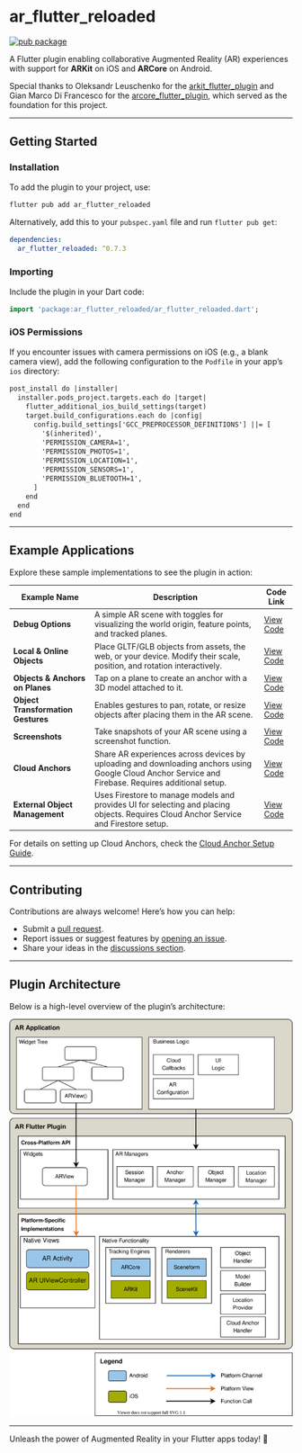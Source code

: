 # ar_flutter_reloaded
[![pub package](https://img.shields.io/pub/v/ar_flutter_reloaded.svg)](https://pub.dev/packages/ar_flutter_reloaded)

A Flutter plugin enabling collaborative Augmented Reality (AR) experiences with support for **ARKit** on iOS and **ARCore** on Android.

Special thanks to Oleksandr Leuschenko for the [arkit_flutter_plugin](https://github.com/olexale/arkit_flutter_plugin) and Gian Marco Di Francesco for the [arcore_flutter_plugin](https://github.com/giandifra/arcore_flutter_plugin), which served as the foundation for this project.

---

## Getting Started

### Installation

To add the plugin to your project, use:

```bash  
flutter pub add ar_flutter_reloaded  
```  

Alternatively, add this to your `pubspec.yaml` file and run `flutter pub get`:

```yaml  
dependencies:  
  ar_flutter_reloaded: ^0.7.3  
```  

### Importing

Include the plugin in your Dart code:

```dart  
import 'package:ar_flutter_reloaded/ar_flutter_reloaded.dart';  
```  

### iOS Permissions

If you encounter issues with camera permissions on iOS (e.g., a blank camera view), add the following configuration to the `Podfile` in your app’s `ios` directory:

```pod  
post_install do |installer|  
  installer.pods_project.targets.each do |target|  
    flutter_additional_ios_build_settings(target)  
    target.build_configurations.each do |config|  
      config.build_settings['GCC_PREPROCESSOR_DEFINITIONS'] ||= [  
        '$(inherited)',  
        'PERMISSION_CAMERA=1',  
        'PERMISSION_PHOTOS=1',  
        'PERMISSION_LOCATION=1',  
        'PERMISSION_SENSORS=1',  
        'PERMISSION_BLUETOOTH=1',  
      ]  
    end  
  end  
end  
```  

---

## Example Applications

Explore these sample implementations to see the plugin in action:

| Example Name                  | Description                                                                                                                                                                  | Code Link                                                                                     |  
|-------------------------------|------------------------------------------------------------------------------------------------------------------------------------------------------------------------------|----------------------------------------------------------------------------------------------|  
| **Debug Options**             | A simple AR scene with toggles for visualizing the world origin, feature points, and tracked planes.                                                                        | [View Code](https://github.com/CariusLars/ar_flutter_reloaded/blob/main/example/lib/examples/debugoptionsexample.dart)            |  
| **Local & Online Objects**     | Place GLTF/GLB objects from assets, the web, or your device. Modify their scale, position, and rotation interactively.                                                      | [View Code](https://github.com/CariusLars/ar_flutter_reloaded/blob/main/example/lib/examples/localandwebobjectsexample.dart)      |  
| **Objects & Anchors on Planes** | Tap on a plane to create an anchor with a 3D model attached to it.                                                                                                          | [View Code](https://github.com/CariusLars/ar_flutter_reloaded/blob/main/example/lib/examples/objectgesturesexample.dart)          |  
| **Object Transformation Gestures** | Enables gestures to pan, rotate, or resize objects after placing them in the AR scene.                                                                                  | [View Code](https://github.com/CariusLars/ar_flutter_reloaded/blob/main/example/lib/examples/objectsonplanesexample.dart)         |  
| **Screenshots**               | Take snapshots of your AR scene using a screenshot function.                                                                                                               | [View Code](https://github.com/CariusLars/ar_flutter_reloaded/blob/main/example/lib/examples/screenshotexample.dart)              |  
| **Cloud Anchors**             | Share AR experiences across devices by uploading and downloading anchors using Google Cloud Anchor Service and Firebase. Requires additional setup.                          | [View Code](https://github.com/CariusLars/ar_flutter_reloaded/blob/main/example/lib/examples/cloudanchorexample.dart)             |  
| **External Object Management** | Uses Firestore to manage models and provides UI for selecting and placing objects. Requires Cloud Anchor Service and Firestore setup.                                        | [View Code](https://github.com/CariusLars/ar_flutter_reloaded/blob/main/example/lib/examples/externalmodelmanagementexample.dart) |  

For details on setting up Cloud Anchors, check the [Cloud Anchor Setup Guide](cloudAnchorSetup.md).

---

## Contributing

Contributions are always welcome! Here’s how you can help:
- Submit a [pull request](https://github.com/CariusLars/ar_flutter_reloaded/compare).
- Report issues or suggest features by [opening an issue](https://github.com/CariusLars/ar_flutter_reloaded/issues/new).
- Share your ideas in the [discussions section](https://github.com/CariusLars/ar_flutter_reloaded/discussions).

---

## Plugin Architecture

Below is a high-level overview of the plugin’s architecture:

![Plugin Architecture](./AR_Plugin_Architecture_highlevel.svg)

---  

Unleash the power of Augmented Reality in your Flutter apps today! 🚀  